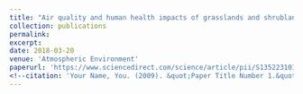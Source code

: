 ```yaml
---
title: "Air quality and human health impacts of grasslands and shrublands in the United States"
collection: publications
permalink: 
excerpt: 
date: 2018-03-20
venue: 'Atmospheric Environment'
paperurl: 'https://www.sciencedirect.com/science/article/pii/S1352231018301936'
<!--citation: 'Your Name, You. (2009). &quot;Paper Title Number 1.&quot; <i>Journal 1</i>. 1(1).'-->
---
```



<!--[Download paper here](https://aiche.onlinelibrary.wiley.com/doi/abs/10.1002/aic.15340)-->

<!--Recommended citation: Gopalakrishnan, Varsha, Bhavik R. Bakshi, and Guy Ziv. "Assessing the capacity of local ecosystems to meet industrial demand for ecosystem services." AIChE Journal 62, no. 9 (2016): 3319-3333.-->
